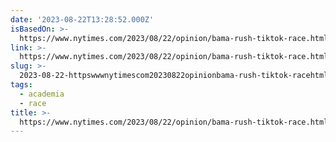 ```yaml
---
date: '2023-08-22T13:28:52.000Z'
isBasedOn: >-
  https://www.nytimes.com/2023/08/22/opinion/bama-rush-tiktok-race.html?smid=nytcore-ios-share&referringSource=articleShare
link: >-
  https://www.nytimes.com/2023/08/22/opinion/bama-rush-tiktok-race.html?smid=nytcore-ios-share&referringSource=articleShare
slug: >-
  2023-08-22-httpswwwnytimescom20230822opinionbama-rush-tiktok-racehtmlsmidnytcore-ios-shareandreferringsourcearticleshare
tags:
  - academia
  - race
title: >-
  https://www.nytimes.com/2023/08/22/opinion/bama-rush-tiktok-race.html?smid=nytcore-ios-share&referringSource=articleShare
---
```


